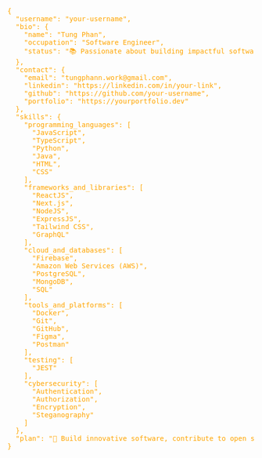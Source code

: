 <pre style="color: orange;">
{
  "username": "<span style='color: orange;'>your-username</span>",
  "bio": {
    "name": "<span style='color: orange;'>Tung Phan</span>",
    "occupation": "<span style='color: orange;'>Software Engineer</span>",
    "status": "<span style='color: orange;'>📚 Passionate about building impactful software solutions.</span>"
  },
  "contact": {
    "email": "<span style='color: orange;'>tungphann.work@gmail.com</span>",
    "linkedin": "<span style='color: orange;'>https://linkedin.com/in/your-link</span>",
    "github": "<span style='color: orange;'>https://github.com/your-username</span>",
    "portfolio": "<span style='color: orange;'>https://yourportfolio.dev</span>"
  },
  "skills": {
    "programming_languages": [
      "<span style='color: orange;'>JavaScript</span>",
      "<span style='color: orange;'>TypeScript</span>",
      "<span style='color: orange;'>Python</span>",
      "<span style='color: orange;'>Java</span>",
      "<span style='color: orange;'>HTML</span>",
      "<span style='color: orange;'>CSS</span>"
    ],
    "frameworks_and_libraries": [
      "<span style='color: orange;'>ReactJS</span>",
      "<span style='color: orange;'>Next.js</span>",
      "<span style='color: orange;'>NodeJS</span>",
      "<span style='color: orange;'>ExpressJS</span>",
      "<span style='color: orange;'>Tailwind CSS</span>",
      "<span style='color: orange;'>GraphQL</span>"
    ],
    "cloud_and_databases": [
      "<span style='color: orange;'>Firebase</span>",
      "<span style='color: orange;'>Amazon Web Services (AWS)</span>",
      "<span style='color: orange;'>PostgreSQL</span>",
      "<span style='color: orange;'>MongoDB</span>",
      "<span style='color: orange;'>SQL</span>"
    ],
    "tools_and_platforms": [
      "<span style='color: orange;'>Docker</span>",
      "<span style='color: orange;'>Git</span>",
      "<span style='color: orange;'>GitHub</span>",
      "<span style='color: orange;'>Figma</span>",
      "<span style='color: orange;'>Postman</span>"
    ],
    "testing": [
      "<span style='color: orange;'>JEST</span>"
    ],
    "cybersecurity": [
      "<span style='color: orange;'>Authentication</span>",
      "<span style='color: orange;'>Authorization</span>",
      "<span style='color: orange;'>Encryption</span>",
      "<span style='color: orange;'>Steganography</span>"
    ]
  },
  "plan": "<span style='color: orange;'>🚀 Build innovative software, contribute to open source, and stay updated on emerging technologies.</span>"
}
</pre>

